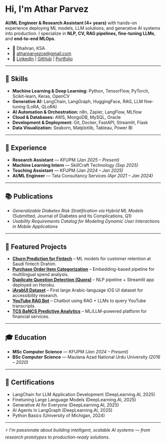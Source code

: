 # Hi, I'm Athar Parvez  

**AI/ML Engineer & Research Assistant (4+ years)** with hands-on experience deploying ML models, LLM solutions, and generative AI systems into production. I specialize in **NLP, CV, RAG pipelines, fine-tuning LLMs**, and **end-to-end MLOps**.  

- 📍 Dhahran, KSA  
- 📧 [atharparvezce@gmail.com](mailto:atharparvezce@gmail.com)  
- 🔗 [LinkedIn](#) | [GitHub](#)  | [Portfolio](https://atharparvezce.github.io)  

---

## 🔧 Skills  

- **Machine Learning & Deep Learning:** Python, TensorFlow, PyTorch, Scikit-learn, Keras, OpenCV  
- **Generative AI:** LangChain, LangGraph, HuggingFace, RAG, LLM fine-tuning (LoRA, QLoRA)  
- **AI Automation & Orchestration:** n8n, Zapier, LangFlow, MLflow  
- **Cloud & Databases:** AWS, MongoDB, MySQL, Oracle  
- **Development & Deployment:** Git, Docker, FastAPI, Streamlit, Flask  
- **Data Visualization:** Seaborn, Matplotlib, Tableau, Power BI  

---

## 💼 Experience  

- **Research Assistant** — KFUPM *(Jan 2025 – Present)*  
- **Machine Learning Intern** — SkillCraft Technology *(Sep 2025)*  
- **Teaching Assistant** — KFUPM *(Jan 2024 – Jan 2025)*  
- **AI/ML Engineer** — Tata Consultancy Services *(Apr 2021 – Jan 2024)*  

---

## 📚 Publications  

- *Generalizable Diabetes Risk Stratification via Hybrid ML Models* (Submitted, Journal of Diabetes and Its Complications, Q1)  
- *Usability Requirements Catalog for Modeling Dynamic User Interactions in Mobile Applications*  

---

## 🚀 Featured Projects  

- **[Churn Prediction for Fintech](#)** – ML models for customer retention at Saudi fintech Drahim.  
- **[Purchase Order Item Categorization](#)** – Embedding-based pipeline for multilingual spend analysis.  
- **[Duplicate Question Detection (Quora)](#)** – NLP pipeline + Streamlit app deployed on Heroku.  
- **[iArabUI Dataset](#)** – First large Arabic-language iOS UI dataset for accessibility research.  
- **[YouTube RAG Bot](#)** – Chatbot using RAG + LLMs to query YouTube transcripts.  
- **[TCS BaNCS Predictive Analytics](#)** – ML/LLM-powered platform for financial services.  

---

## 🎓 Education  

- **MSc Computer Science** — KFUPM *(Jan 2024 – Present)*  
- **BSc Computer Science** — Maulana Azad National Urdu University *(2016 – 2020)*  

---

## 📜 Certifications  

- LangChain for LLM Application Development (DeepLearning.AI, 2025)  
- Finetuning Large Language Models (DeepLearning.AI, 2025)  
- Generative AI for Everyone (DeepLearning.AI, 2025)  
- AI Agents in LangGraph (DeepLearning.AI, 2025)  
- Python Basics (University of Michigan, 2024)  

---

⚡ *I’m passionate about building intelligent, scalable AI systems — from research prototypes to production-ready solutions.*  

